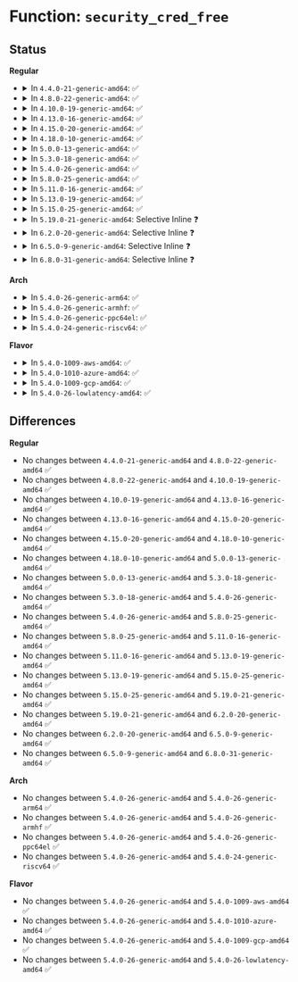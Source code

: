 # Function: <code>security_cred_free</code>

## Status
<b>Regular</b>
<ul>
<li>
<details>
<summary>In <code>4.4.0-21-generic-amd64</code>: ✅</summary>

```c
void security_cred_free(struct cred * cred)
```

```json
{
  "name": "security_cred_free",
  "collision_type": "Unique Global",
  "inline_type": "No",
  "funcs": [
    {
      "addr": 18446744071582245424,
      "name": "security_cred_free",
      "external": true,
      "loc": "security/security.c:872",
      "file": "security/security.c",
      "inline": "seen, unknown",
      "caller_inline": [],
      "caller_func": [
        "kernel/cred.c:put_cred_rcu"
      ]
    }
  ],
  "symbols": [
    {
      "addr": 18446744071582245424,
      "name": "security_cred_free",
      "section": ".text",
      "bind": "STB_GLOBAL",
      "size": 54
    }
  ]
}
```
</details>
</li>
<li>
<details>
<summary>In <code>4.8.0-22-generic-amd64</code>: ✅</summary>

```c
void security_cred_free(struct cred * cred)
```

```json
{
  "name": "security_cred_free",
  "collision_type": "Unique Global",
  "inline_type": "No",
  "funcs": [
    {
      "addr": 18446744071582464144,
      "name": "security_cred_free",
      "external": true,
      "loc": "security/security.c:894",
      "file": "security/security.c",
      "inline": "seen, unknown",
      "caller_inline": [],
      "caller_func": [
        "kernel/cred.c:put_cred_rcu"
      ]
    }
  ],
  "symbols": [
    {
      "addr": 18446744071582464144,
      "name": "security_cred_free",
      "section": ".text",
      "bind": "STB_GLOBAL",
      "size": 54
    }
  ]
}
```
</details>
</li>
<li>
<details>
<summary>In <code>4.10.0-19-generic-amd64</code>: ✅</summary>

```c
void security_cred_free(struct cred * cred)
```

```json
{
  "name": "security_cred_free",
  "collision_type": "Unique Global",
  "inline_type": "No",
  "funcs": [
    {
      "addr": 18446744071582556608,
      "name": "security_cred_free",
      "external": true,
      "loc": "security/security.c:915",
      "file": "security/security.c",
      "inline": "seen, unknown",
      "caller_inline": [],
      "caller_func": [
        "kernel/cred.c:put_cred_rcu"
      ]
    }
  ],
  "symbols": [
    {
      "addr": 18446744071582556608,
      "name": "security_cred_free",
      "section": ".text",
      "bind": "STB_GLOBAL",
      "size": 54
    }
  ]
}
```
</details>
</li>
<li>
<details>
<summary>In <code>4.13.0-16-generic-amd64</code>: ✅</summary>

```c
void security_cred_free(struct cred * cred)
```

```json
{
  "name": "security_cred_free",
  "collision_type": "Unique Global",
  "inline_type": "No",
  "funcs": [
    {
      "addr": 18446744071582643824,
      "name": "security_cred_free",
      "external": true,
      "loc": "security/security.c:1544",
      "file": "security/security.c",
      "inline": "seen, unknown",
      "caller_inline": [],
      "caller_func": [
        "kernel/cred.c:put_cred_rcu"
      ]
    }
  ],
  "symbols": [
    {
      "addr": 18446744071582643824,
      "name": "security_cred_free",
      "section": ".text",
      "bind": "STB_GLOBAL",
      "size": 73
    }
  ]
}
```
</details>
</li>
<li>
<details>
<summary>In <code>4.15.0-20-generic-amd64</code>: ✅</summary>

```c
void security_cred_free(struct cred * cred)
```

```json
{
  "name": "security_cred_free",
  "collision_type": "Unique Global",
  "inline_type": "No",
  "funcs": [
    {
      "addr": 18446744071582798144,
      "name": "security_cred_free",
      "external": true,
      "loc": "security/security.c:1503",
      "file": "security/security.c",
      "inline": "seen, unknown",
      "caller_inline": [],
      "caller_func": [
        "kernel/cred.c:put_cred_rcu",
        "security/security.c:security_prepare_creds",
        "security/security.c:security_cred_alloc_blank"
      ]
    }
  ],
  "symbols": [
    {
      "addr": 18446744071582798144,
      "name": "security_cred_free",
      "section": ".text",
      "bind": "STB_GLOBAL",
      "size": 79
    }
  ]
}
```
</details>
</li>
<li>
<details>
<summary>In <code>4.18.0-10-generic-amd64</code>: ✅</summary>

```c
void security_cred_free(struct cred * cred)
```

```json
{
  "name": "security_cred_free",
  "collision_type": "Unique Global",
  "inline_type": "No",
  "funcs": [
    {
      "addr": 18446744071582995328,
      "name": "security_cred_free",
      "external": true,
      "loc": "security/security.c:1011",
      "file": "security/security.c",
      "inline": "seen, unknown",
      "caller_inline": [],
      "caller_func": [
        "kernel/cred.c:put_cred_rcu"
      ]
    }
  ],
  "symbols": [
    {
      "addr": 18446744071582995328,
      "name": "security_cred_free",
      "section": ".text",
      "bind": "STB_GLOBAL",
      "size": 52
    }
  ]
}
```
</details>
</li>
<li>
<details>
<summary>In <code>5.0.0-13-generic-amd64</code>: ✅</summary>

```c
void security_cred_free(struct cred * cred)
```

```json
{
  "name": "security_cred_free",
  "collision_type": "Unique Global",
  "inline_type": "No",
  "funcs": [
    {
      "addr": 18446744071583107088,
      "name": "security_cred_free",
      "external": true,
      "loc": "security/security.c:1565",
      "file": "security/security.c",
      "inline": "seen, unknown",
      "caller_inline": [],
      "caller_func": [
        "kernel/cred.c:put_cred_rcu",
        "security/security.c:security_prepare_creds",
        "security/security.c:security_cred_alloc_blank"
      ]
    }
  ],
  "symbols": [
    {
      "addr": 18446744071583107088,
      "name": "security_cred_free",
      "section": ".text",
      "bind": "STB_GLOBAL",
      "size": 93
    }
  ]
}
```
</details>
</li>
<li>
<details>
<summary>In <code>5.3.0-18-generic-amd64</code>: ✅</summary>

```c
void security_cred_free(struct cred * cred)
```

```json
{
  "name": "security_cred_free",
  "collision_type": "Unique Global",
  "inline_type": "No",
  "funcs": [
    {
      "addr": 18446744071583293360,
      "name": "security_cred_free",
      "external": true,
      "loc": "security/security.c:1584",
      "file": "security/security.c",
      "inline": "seen, unknown",
      "caller_inline": [],
      "caller_func": [
        "kernel/cred.c:put_cred_rcu",
        "security/security.c:security_prepare_creds",
        "security/security.c:security_cred_alloc_blank"
      ]
    }
  ],
  "symbols": [
    {
      "addr": 18446744071583293360,
      "name": "security_cred_free",
      "section": ".text",
      "bind": "STB_GLOBAL",
      "size": 95
    }
  ]
}
```
</details>
</li>
<li>
<details>
<summary>In <code>5.4.0-26-generic-amd64</code>: ✅</summary>

```c
void security_cred_free(struct cred * cred)
```

```json
{
  "name": "security_cred_free",
  "collision_type": "Unique Global",
  "inline_type": "No",
  "funcs": [
    {
      "addr": 18446744071583398480,
      "name": "security_cred_free",
      "external": true,
      "loc": "security/security.c:1623",
      "file": "security/security.c",
      "inline": "seen, unknown",
      "caller_inline": [],
      "caller_func": [
        "kernel/cred.c:put_cred_rcu",
        "security/security.c:security_prepare_creds",
        "security/security.c:security_cred_alloc_blank"
      ]
    }
  ],
  "symbols": [
    {
      "addr": 18446744071583398480,
      "name": "security_cred_free",
      "section": ".text",
      "bind": "STB_GLOBAL",
      "size": 93
    }
  ]
}
```
</details>
</li>
<li>
<details>
<summary>In <code>5.8.0-25-generic-amd64</code>: ✅</summary>

```c
void security_cred_free(struct cred * cred)
```

```json
{
  "name": "security_cred_free",
  "collision_type": "Unique Global",
  "inline_type": "No",
  "funcs": [
    {
      "addr": 18446744071583738144,
      "name": "security_cred_free",
      "external": true,
      "loc": "security/security.c:1811",
      "file": "security/security.c",
      "inline": "seen, unknown",
      "caller_inline": [],
      "caller_func": [
        "kernel/cred.c:put_cred_rcu",
        "security/security.c:security_prepare_creds",
        "security/security.c:security_cred_alloc_blank"
      ]
    }
  ],
  "symbols": [
    {
      "addr": 18446744071583738144,
      "name": "security_cred_free",
      "section": ".text",
      "bind": "STB_GLOBAL",
      "size": 80
    }
  ]
}
```
</details>
</li>
<li>
<details>
<summary>In <code>5.11.0-16-generic-amd64</code>: ✅</summary>

```c
void security_cred_free(struct cred * cred)
```

```json
{
  "name": "security_cred_free",
  "collision_type": "Unique Global",
  "inline_type": "No",
  "funcs": [
    {
      "addr": 18446744071583858464,
      "name": "security_cred_free",
      "external": true,
      "loc": "security/security.c:1813",
      "file": "security/security.c",
      "inline": "seen, unknown",
      "caller_inline": [],
      "caller_func": [
        "kernel/cred.c:put_cred_rcu",
        "security/security.c:security_prepare_creds",
        "security/security.c:security_cred_alloc_blank"
      ]
    }
  ],
  "symbols": [
    {
      "addr": 18446744071583858464,
      "name": "security_cred_free",
      "section": ".text",
      "bind": "STB_GLOBAL",
      "size": 80
    }
  ]
}
```
</details>
</li>
<li>
<details>
<summary>In <code>5.13.0-19-generic-amd64</code>: ✅</summary>

```c
void security_cred_free(struct cred * cred)
```

```json
{
  "name": "security_cred_free",
  "collision_type": "Unique Global",
  "inline_type": "No",
  "funcs": [
    {
      "addr": 18446744071583884640,
      "name": "security_cred_free",
      "external": true,
      "loc": "security/security.c:1863",
      "file": "security/security.c",
      "inline": "seen, unknown",
      "caller_inline": [],
      "caller_func": [
        "kernel/cred.c:put_cred_rcu",
        "security/security.c:security_prepare_creds",
        "security/security.c:security_cred_alloc_blank"
      ]
    }
  ],
  "symbols": [
    {
      "addr": 18446744071583884640,
      "name": "security_cred_free",
      "section": ".text",
      "bind": "STB_GLOBAL",
      "size": 80
    }
  ]
}
```
</details>
</li>
<li>
<details>
<summary>In <code>5.15.0-25-generic-amd64</code>: ✅</summary>

```c
void security_cred_free(struct cred * cred)
```

```json
{
  "name": "security_cred_free",
  "collision_type": "Unique Global",
  "inline_type": "No",
  "funcs": [
    {
      "addr": 18446744071584248352,
      "name": "security_cred_free",
      "external": true,
      "loc": "security/security.c:1871",
      "file": "security/security.c",
      "inline": "seen, unknown",
      "caller_inline": [],
      "caller_func": [
        "kernel/cred.c:put_cred_rcu",
        "security/security.c:security_prepare_creds",
        "security/security.c:security_cred_alloc_blank"
      ]
    }
  ],
  "symbols": [
    {
      "addr": 18446744071584248352,
      "name": "security_cred_free",
      "section": ".text",
      "bind": "STB_GLOBAL",
      "size": 80
    }
  ]
}
```
</details>
</li>
<li>
<details>
<summary>In <code>5.19.0-21-generic-amd64</code>: Selective Inline ❓</summary>

```c
void security_cred_free(struct cred * cred)
```

```json
{
  "name": "security_cred_free",
  "collision_type": "Unique Global",
  "inline_type": "Selective",
  "funcs": [
    {
      "addr": 18446744071584858240,
      "name": "security_cred_free",
      "external": true,
      "loc": "security/security.c:1876",
      "file": "security/security.c",
      "inline": "not declared, inlined",
      "caller_inline": [
        "security/security.c:security_prepare_creds",
        "security/security.c:security_cred_alloc_blank"
      ],
      "caller_func": [
        "kernel/cred.c:put_cred_rcu"
      ]
    }
  ],
  "symbols": [
    {
      "addr": 18446744071584858048,
      "name": "security_cred_free",
      "section": ".text",
      "bind": "STB_GLOBAL",
      "size": 88
    }
  ]
}
```
</details>
</li>
<li>
<details>
<summary>In <code>6.2.0-20-generic-amd64</code>: Selective Inline ❓</summary>

```c
void security_cred_free(struct cred * cred)
```

```json
{
  "name": "security_cred_free",
  "collision_type": "Unique Global",
  "inline_type": "Selective",
  "funcs": [
    {
      "addr": 18446744071585562496,
      "name": "security_cred_free",
      "external": true,
      "loc": "security/security.c:1923",
      "file": "security/security.c",
      "inline": "not declared, inlined",
      "caller_inline": [
        "security/security.c:security_prepare_creds",
        "security/security.c:security_cred_alloc_blank"
      ],
      "caller_func": [
        "kernel/cred.c:put_cred_rcu"
      ]
    }
  ],
  "symbols": [
    {
      "addr": 18446744071585562288,
      "name": "security_cred_free",
      "section": ".text",
      "bind": "STB_GLOBAL",
      "size": 88
    }
  ]
}
```
</details>
</li>
<li>
<details>
<summary>In <code>6.5.0-9-generic-amd64</code>: Selective Inline ❓</summary>

```c
void security_cred_free(struct cred * cred)
```

```json
{
  "name": "security_cred_free",
  "collision_type": "Unique Global",
  "inline_type": "Selective",
  "funcs": [
    {
      "addr": 18446744071585793440,
      "name": "security_cred_free",
      "external": true,
      "loc": "security/security.c:3056",
      "file": "security/security.c",
      "inline": "not declared, inlined",
      "caller_inline": [
        "security/security.c:security_prepare_creds",
        "security/security.c:security_cred_alloc_blank"
      ],
      "caller_func": [
        "kernel/cred.c:put_cred_rcu"
      ]
    }
  ],
  "symbols": [
    {
      "addr": 18446744071585793232,
      "name": "security_cred_free",
      "section": ".text",
      "bind": "STB_GLOBAL",
      "size": 88
    }
  ]
}
```
</details>
</li>
<li>
<details>
<summary>In <code>6.8.0-31-generic-amd64</code>: Selective Inline ❓</summary>

```c
void security_cred_free(struct cred * cred)
```

```json
{
  "name": "security_cred_free",
  "collision_type": "Unique Global",
  "inline_type": "Selective",
  "funcs": [
    {
      "addr": 18446744071586041779,
      "name": "security_cred_free",
      "external": true,
      "loc": "security/security.c:3122",
      "file": "security/security.c",
      "inline": "not declared, inlined",
      "caller_inline": [
        "security/security.c:security_prepare_creds",
        "security/security.c:security_cred_alloc_blank"
      ],
      "caller_func": [
        "kernel/cred.c:put_cred_rcu"
      ]
    }
  ],
  "symbols": [
    {
      "addr": 18446744071586041552,
      "name": "security_cred_free",
      "section": ".text",
      "bind": "STB_GLOBAL",
      "size": 97
    }
  ]
}
```
</details>
</li>
</ul>
<b>Arch</b>
<ul>
<li>
<details>
<summary>In <code>5.4.0-26-generic-arm64</code>: ✅</summary>

```c
void security_cred_free(struct cred * cred)
```

```json
{
  "name": "security_cred_free",
  "collision_type": "Unique Global",
  "inline_type": "No",
  "funcs": [
    {
      "addr": 18446603336495150856,
      "name": "security_cred_free",
      "external": true,
      "loc": "security/security.c:1623",
      "file": "security/security.c",
      "inline": "seen, unknown",
      "caller_inline": [],
      "caller_func": [
        "kernel/cred.c:put_cred_rcu",
        "security/security.c:security_prepare_creds",
        "security/security.c:security_cred_alloc_blank"
      ]
    }
  ],
  "symbols": [
    {
      "addr": 18446603336495150856,
      "name": "security_cred_free",
      "section": ".text",
      "bind": "STB_GLOBAL",
      "size": 104
    }
  ]
}
```
</details>
</li>
<li>
<details>
<summary>In <code>5.4.0-26-generic-armhf</code>: ✅</summary>

```c
void security_cred_free(struct cred * cred)
```

```json
{
  "name": "security_cred_free",
  "collision_type": "Unique Global",
  "inline_type": "No",
  "funcs": [
    {
      "addr": 3228538496,
      "name": "security_cred_free",
      "external": true,
      "loc": "security/security.c:1623",
      "file": "security/security.c",
      "inline": "seen, unknown",
      "caller_inline": [],
      "caller_func": [
        "kernel/cred.c:put_cred_rcu",
        "security/security.c:security_prepare_creds",
        "security/security.c:security_cred_alloc_blank"
      ]
    }
  ],
  "symbols": [
    {
      "addr": 3228538496,
      "name": "security_cred_free",
      "section": ".text",
      "bind": "STB_GLOBAL",
      "size": 108
    }
  ]
}
```
</details>
</li>
<li>
<details>
<summary>In <code>5.4.0-26-generic-ppc64el</code>: ✅</summary>

```c
void security_cred_free(struct cred * cred)
```

```json
{
  "name": "security_cred_free",
  "collision_type": "Unique Global",
  "inline_type": "No",
  "funcs": [
    {
      "addr": 13835058055289075872,
      "name": "security_cred_free",
      "external": true,
      "loc": "security/security.c:1623",
      "file": "security/security.c",
      "inline": "seen, unknown",
      "caller_inline": [],
      "caller_func": [
        "kernel/cred.c:put_cred_rcu",
        "security/security.c:security_prepare_creds",
        "security/security.c:security_cred_alloc_blank"
      ]
    }
  ],
  "symbols": [
    {
      "addr": 13835058055289075872,
      "name": "security_cred_free",
      "section": ".text",
      "bind": "STB_GLOBAL",
      "size": 172
    }
  ]
}
```
</details>
</li>
<li>
<details>
<summary>In <code>5.4.0-24-generic-riscv64</code>: ✅</summary>

```c
void security_cred_free(struct cred * cred)
```

```json
{
  "name": "security_cred_free",
  "collision_type": "Unique Global",
  "inline_type": "No",
  "funcs": [
    {
      "addr": 18446743936274398186,
      "name": "security_cred_free",
      "external": true,
      "loc": "security/security.c:1623",
      "file": "security/security.c",
      "inline": "seen, unknown",
      "caller_inline": [],
      "caller_func": [
        "kernel/cred.c:put_cred_rcu",
        "security/security.c:security_prepare_creds",
        "security/security.c:security_cred_alloc_blank"
      ]
    }
  ],
  "symbols": [
    {
      "addr": 18446743936274398186,
      "name": "security_cred_free",
      "section": ".text",
      "bind": "STB_GLOBAL",
      "size": 96
    }
  ]
}
```
</details>
</li>
</ul>
<b>Flavor</b>
<ul>
<li>
<details>
<summary>In <code>5.4.0-1009-aws-amd64</code>: ✅</summary>

```c
void security_cred_free(struct cred * cred)
```

```json
{
  "name": "security_cred_free",
  "collision_type": "Unique Global",
  "inline_type": "No",
  "funcs": [
    {
      "addr": 18446744071583367216,
      "name": "security_cred_free",
      "external": true,
      "loc": "security/security.c:1623",
      "file": "security/security.c",
      "inline": "seen, unknown",
      "caller_inline": [],
      "caller_func": [
        "kernel/cred.c:put_cred_rcu",
        "security/security.c:security_prepare_creds",
        "security/security.c:security_cred_alloc_blank"
      ]
    }
  ],
  "symbols": [
    {
      "addr": 18446744071583367216,
      "name": "security_cred_free",
      "section": ".text",
      "bind": "STB_GLOBAL",
      "size": 93
    }
  ]
}
```
</details>
</li>
<li>
<details>
<summary>In <code>5.4.0-1010-azure-amd64</code>: ✅</summary>

```c
void security_cred_free(struct cred * cred)
```

```json
{
  "name": "security_cred_free",
  "collision_type": "Unique Global",
  "inline_type": "No",
  "funcs": [
    {
      "addr": 18446744071583304320,
      "name": "security_cred_free",
      "external": true,
      "loc": "security/security.c:1623",
      "file": "security/security.c",
      "inline": "seen, unknown",
      "caller_inline": [],
      "caller_func": [
        "kernel/cred.c:put_cred_rcu",
        "security/security.c:security_prepare_creds",
        "security/security.c:security_cred_alloc_blank"
      ]
    }
  ],
  "symbols": [
    {
      "addr": 18446744071583304320,
      "name": "security_cred_free",
      "section": ".text",
      "bind": "STB_GLOBAL",
      "size": 93
    }
  ]
}
```
</details>
</li>
<li>
<details>
<summary>In <code>5.4.0-1009-gcp-amd64</code>: ✅</summary>

```c
void security_cred_free(struct cred * cred)
```

```json
{
  "name": "security_cred_free",
  "collision_type": "Unique Global",
  "inline_type": "No",
  "funcs": [
    {
      "addr": 18446744071583350992,
      "name": "security_cred_free",
      "external": true,
      "loc": "security/security.c:1623",
      "file": "security/security.c",
      "inline": "seen, unknown",
      "caller_inline": [],
      "caller_func": [
        "kernel/cred.c:put_cred_rcu",
        "security/security.c:security_prepare_creds",
        "security/security.c:security_cred_alloc_blank"
      ]
    }
  ],
  "symbols": [
    {
      "addr": 18446744071583350992,
      "name": "security_cred_free",
      "section": ".text",
      "bind": "STB_GLOBAL",
      "size": 93
    }
  ]
}
```
</details>
</li>
<li>
<details>
<summary>In <code>5.4.0-26-lowlatency-amd64</code>: ✅</summary>

```c
void security_cred_free(struct cred * cred)
```

```json
{
  "name": "security_cred_free",
  "collision_type": "Unique Global",
  "inline_type": "No",
  "funcs": [
    {
      "addr": 18446744071583446176,
      "name": "security_cred_free",
      "external": true,
      "loc": "security/security.c:1623",
      "file": "security/security.c",
      "inline": "seen, unknown",
      "caller_inline": [],
      "caller_func": [
        "kernel/cred.c:put_cred_rcu",
        "security/security.c:security_prepare_creds",
        "security/security.c:security_cred_alloc_blank"
      ]
    }
  ],
  "symbols": [
    {
      "addr": 18446744071583446176,
      "name": "security_cred_free",
      "section": ".text",
      "bind": "STB_GLOBAL",
      "size": 93
    }
  ]
}
```
</details>
</li>
</ul>

## Differences
<b>Regular</b>
<ul>
<li>
No changes between <code>4.4.0-21-generic-amd64</code> and <code>4.8.0-22-generic-amd64</code> ✅
</li>
<li>
No changes between <code>4.8.0-22-generic-amd64</code> and <code>4.10.0-19-generic-amd64</code> ✅
</li>
<li>
No changes between <code>4.10.0-19-generic-amd64</code> and <code>4.13.0-16-generic-amd64</code> ✅
</li>
<li>
No changes between <code>4.13.0-16-generic-amd64</code> and <code>4.15.0-20-generic-amd64</code> ✅
</li>
<li>
No changes between <code>4.15.0-20-generic-amd64</code> and <code>4.18.0-10-generic-amd64</code> ✅
</li>
<li>
No changes between <code>4.18.0-10-generic-amd64</code> and <code>5.0.0-13-generic-amd64</code> ✅
</li>
<li>
No changes between <code>5.0.0-13-generic-amd64</code> and <code>5.3.0-18-generic-amd64</code> ✅
</li>
<li>
No changes between <code>5.3.0-18-generic-amd64</code> and <code>5.4.0-26-generic-amd64</code> ✅
</li>
<li>
No changes between <code>5.4.0-26-generic-amd64</code> and <code>5.8.0-25-generic-amd64</code> ✅
</li>
<li>
No changes between <code>5.8.0-25-generic-amd64</code> and <code>5.11.0-16-generic-amd64</code> ✅
</li>
<li>
No changes between <code>5.11.0-16-generic-amd64</code> and <code>5.13.0-19-generic-amd64</code> ✅
</li>
<li>
No changes between <code>5.13.0-19-generic-amd64</code> and <code>5.15.0-25-generic-amd64</code> ✅
</li>
<li>
No changes between <code>5.15.0-25-generic-amd64</code> and <code>5.19.0-21-generic-amd64</code> ✅
</li>
<li>
No changes between <code>5.19.0-21-generic-amd64</code> and <code>6.2.0-20-generic-amd64</code> ✅
</li>
<li>
No changes between <code>6.2.0-20-generic-amd64</code> and <code>6.5.0-9-generic-amd64</code> ✅
</li>
<li>
No changes between <code>6.5.0-9-generic-amd64</code> and <code>6.8.0-31-generic-amd64</code> ✅
</li>
</ul>
<b>Arch</b>
<ul>
<li>
No changes between <code>5.4.0-26-generic-amd64</code> and <code>5.4.0-26-generic-arm64</code> ✅
</li>
<li>
No changes between <code>5.4.0-26-generic-amd64</code> and <code>5.4.0-26-generic-armhf</code> ✅
</li>
<li>
No changes between <code>5.4.0-26-generic-amd64</code> and <code>5.4.0-26-generic-ppc64el</code> ✅
</li>
<li>
No changes between <code>5.4.0-26-generic-amd64</code> and <code>5.4.0-24-generic-riscv64</code> ✅
</li>
</ul>
<b>Flavor</b>
<ul>
<li>
No changes between <code>5.4.0-26-generic-amd64</code> and <code>5.4.0-1009-aws-amd64</code> ✅
</li>
<li>
No changes between <code>5.4.0-26-generic-amd64</code> and <code>5.4.0-1010-azure-amd64</code> ✅
</li>
<li>
No changes between <code>5.4.0-26-generic-amd64</code> and <code>5.4.0-1009-gcp-amd64</code> ✅
</li>
<li>
No changes between <code>5.4.0-26-generic-amd64</code> and <code>5.4.0-26-lowlatency-amd64</code> ✅
</li>
</ul>
